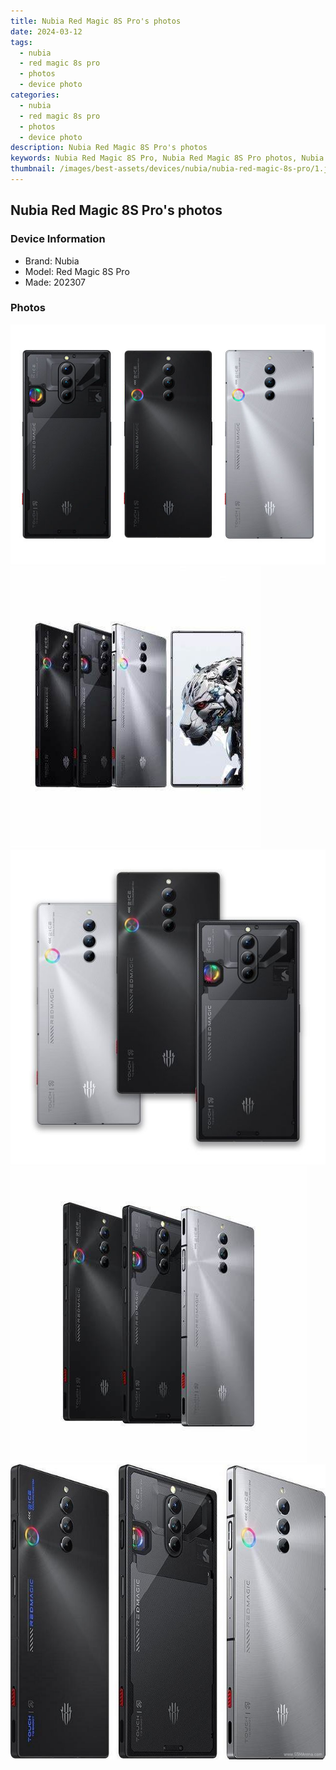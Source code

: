 ```yaml
---
title: Nubia Red Magic 8S Pro's photos
date: 2024-03-12
tags: 
  - nubia
  - red magic 8s pro
  - photos
  - device photo
categories: 
  - nubia
  - red magic 8s pro
  - photos
  - device photo
description: Nubia Red Magic 8S Pro's photos
keywords: Nubia Red Magic 8S Pro, Nubia Red Magic 8S Pro photos, Nubia Red Magic 8S Pro device photo
thumbnail: /images/best-assets/devices/nubia/nubia-red-magic-8s-pro/1.jpg
---
```


## Nubia Red Magic 8S Pro's photos

### Device Information

- Brand: Nubia
- Model: Red Magic 8S Pro
- Made: 202307

### Photos

![/images/best-assets/devices/nubia/nubia-red-magic-8s-pro/1.jpg](/images/best-assets/devices/nubia/nubia-red-magic-8s-pro/1.jpg)
![/images/best-assets/devices/nubia/nubia-red-magic-8s-pro/2.jpg](/images/best-assets/devices/nubia/nubia-red-magic-8s-pro/2.jpg)
![/images/best-assets/devices/nubia/nubia-red-magic-8s-pro/3.jpg](/images/best-assets/devices/nubia/nubia-red-magic-8s-pro/3.jpg)
![/images/best-assets/devices/nubia/nubia-red-magic-8s-pro/4.jpg](/images/best-assets/devices/nubia/nubia-red-magic-8s-pro/4.jpg)
![/images/best-assets/devices/nubia/nubia-red-magic-8s-pro/5.jpg](/images/best-assets/devices/nubia/nubia-red-magic-8s-pro/5.jpg)
